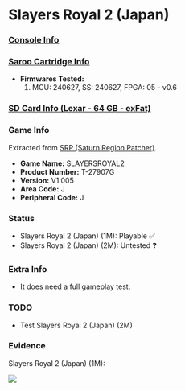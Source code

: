 # Slayers Royal 2 (Japan)

### [Console Info](../../../../../Info/Consoles/VA13/README.md)

### [Saroo Cartridge Info](../../../../../Info/Cartridges/GuangzhouSanStarOnlineShop/1.6/README.md)

- <b>Firmwares Tested:</b>
  1. MCU: 240627, SS: 240627, FPGA: 05 - v0.6

### [SD Card Info (Lexar - 64 GB - exFat)](../../../../../Info/SdCards/Lexar/64GB/exfat/README.md)

### Game Info

Extracted from [SRP (Saturn Region Patcher)](https://segaxtreme.net/resources/saturn-region-patcher.81/download).

- <b>Game Name:</b> SLAYERSROYAL2
- <b>Product Number:</b> T-27907G
- <b>Version:</b> V1.005
- <b>Area Code:</b> J
- <b>Peripheral Code:</b> J

### Status

- Slayers Royal 2 (Japan) (1M): Playable :white_check_mark:
- Slayers Royal 2 (Japan) (2M): Untested :question:

### Extra Info

- It does need a full gameplay test.

### TODO

- Test Slayers Royal 2 (Japan) (2M)

### Evidence

Slayers Royal 2 (Japan) (1M):

[![](https://img.youtube.com/vi/_c40oEbm2y8/0.jpg)](https://www.youtube.com/watch?v=_c40oEbm2y8)
